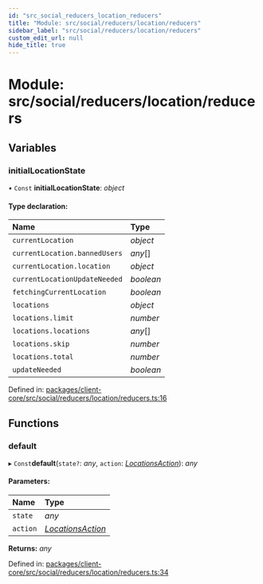 ```yaml
---
id: "src_social_reducers_location_reducers"
title: "Module: src/social/reducers/location/reducers"
sidebar_label: "src/social/reducers/location/reducers"
custom_edit_url: null
hide_title: true
---
```


# Module: src/social/reducers/location/reducers

## Variables

### initialLocationState

• `Const` **initialLocationState**: *object*

#### Type declaration:

| Name | Type |
| :------ | :------ |
| `currentLocation` | *object* |
| `currentLocation.bannedUsers` | *any*[] |
| `currentLocation.location` | *object* |
| `currentLocationUpdateNeeded` | *boolean* |
| `fetchingCurrentLocation` | *boolean* |
| `locations` | *object* |
| `locations.limit` | *number* |
| `locations.locations` | *any*[] |
| `locations.skip` | *number* |
| `locations.total` | *number* |
| `updateNeeded` | *boolean* |

Defined in: [packages/client-core/src/social/reducers/location/reducers.ts:16](https://github.com/xr3ngine/xr3ngine/blob/7e8e151f1/packages/client-core/src/social/reducers/location/reducers.ts#L16)

## Functions

### default

▸ `Const`**default**(`state?`: *any*, `action`: [*LocationsAction*](src_social_reducers_location_actions.md#locationsaction)): *any*

#### Parameters:

| Name | Type |
| :------ | :------ |
| `state` | *any* |
| `action` | [*LocationsAction*](src_social_reducers_location_actions.md#locationsaction) |

**Returns:** *any*

Defined in: [packages/client-core/src/social/reducers/location/reducers.ts:34](https://github.com/xr3ngine/xr3ngine/blob/7e8e151f1/packages/client-core/src/social/reducers/location/reducers.ts#L34)
